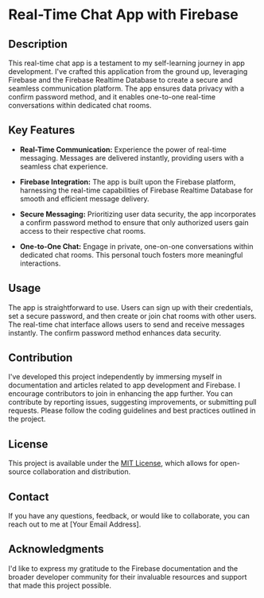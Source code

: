 # Real-Time Chat App with Firebase

## Description

This real-time chat app is a testament to my self-learning journey in app development. I've crafted this application from the ground up, leveraging Firebase and the Firebase Realtime Database to create a secure and seamless communication platform. The app ensures data privacy with a confirm password method, and it enables one-to-one real-time conversations within dedicated chat rooms.

## Key Features

- **Real-Time Communication:** Experience the power of real-time messaging. Messages are delivered instantly, providing users with a seamless chat experience.

- **Firebase Integration:** The app is built upon the Firebase platform, harnessing the real-time capabilities of Firebase Realtime Database for smooth and efficient message delivery.

- **Secure Messaging:** Prioritizing user data security, the app incorporates a confirm password method to ensure that only authorized users gain access to their respective chat rooms.

- **One-to-One Chat:** Engage in private, one-on-one conversations within dedicated chat rooms. This personal touch fosters more meaningful interactions.

## Usage

The app is straightforward to use. Users can sign up with their credentials, set a secure password, and then create or join chat rooms with other users. The real-time chat interface allows users to send and receive messages instantly. The confirm password method enhances data security.

## Contribution

I've developed this project independently by immersing myself in documentation and articles related to app development and Firebase. I encourage contributors to join in enhancing the app further. You can contribute by reporting issues, suggesting improvements, or submitting pull requests. Please follow the coding guidelines and best practices outlined in the project.

## License

This project is available under the [MIT License](link-to-license), which allows for open-source collaboration and distribution.

## Contact

If you have any questions, feedback, or would like to collaborate, you can reach out to me at [Your Email Address].

## Acknowledgments

I'd like to express my gratitude to the Firebase documentation and the broader developer community for their invaluable resources and support that made this project possible.

